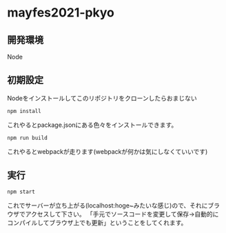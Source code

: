 # mayfes2021-pkyo

## 開発環境
Node

## 初期設定
Nodeをインストールしてこのリポジトリをクローンしたらおまじない

```npm install```

これやるとpackage.jsonにある色々をインストールできます。

```npm run build```

これやるとwebpackが走ります(webpackが何かは気にしなくていいです)

## 実行
```npm start```

これでサーバーが立ち上がる(localhost:hoge~みたいな感じ)ので、それにブラウザでアクセスして下さい。
「手元でソースコードを変更して保存->自動的にコンパイルしてブラウザ上でも更新」ということをしてくれます。
